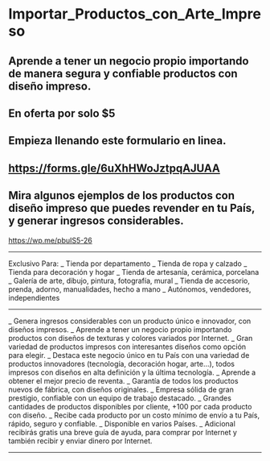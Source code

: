# Importar_Productos_con_Arte_Impreso
Aprende a tener un negocio propio importando de manera segura y confiable productos con diseño impreso.
--------
En oferta por solo $5
----
Empieza llenando este formulario en linea.
----
https://forms.gle/6uXhHWoJztpqAJUAA
----
Mira algunos ejemplos de los productos con diseño impreso que puedes revender en tu País, y generar ingresos considerables.
---
https://wp.me/pbuIS5-26
_____
Exclusivo Para:
_ Tienda por departamento
_ Tienda de ropa y calzado
_ Tienda para decoración y hogar
_ Tienda de artesanía, cerámica, porcelana
_ Galería de arte, dibujo, pintura, fotografía, mural
_ Tienda de accesorio, prenda, adorno, manualidades, hecho a mano
_ Autónomos, vendedores, independientes
_______
_ Genera ingresos considerables con un producto único e innovador, con diseños impresos.
_ Aprende a tener un negocio propio importando productos con diseños de texturas y colores variados por Internet.
_ Gran variedad de productos impresos con interesantes diseños como opción para elegir.
_ Destaca este negocio único en tu País con una variedad de productos innovadores (tecnología, decoración hogar, arte...), todos impresos con diseños en alta definición y la última tecnología.
_ Aprende a obtener el mejor precio de reventa.
_ Garantía de todos los productos nuevos de fábrica, con diseños originales.
_ Empresa sólida de gran prestigio, confiable con un equipo de trabajo destacado.
_ Grandes cantidades de productos disponibles por cliente, +100 por cada producto con diseño.
_ Recibe cada producto por un costo mínimo de envío a tu País, rápido, seguro y confiable.
_ Disponible en varios Países.
_ Adicional recibirás gratis una breve guía de ayuda, para comprar por Internet y también recibir y enviar dinero por Internet.
______
